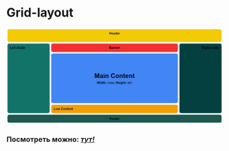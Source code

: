 # Grid-layout

![](images/banner.png)

### Посмотреть можно: [*тут!*](https://artem-kukin.github.io/Grid-layout/)